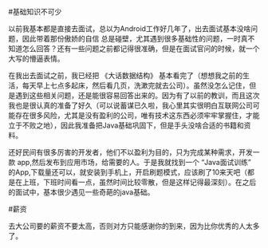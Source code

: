 #基础知识不可少

以前我基本都是直接去面试，总以为Android工作好几年了，出去面试基本没啥问题，因此带着那份傲娇的自信 总是碰壁，尤其遇到很多基础性的问题，一时真不知道怎么回答？还有一些问题之前都记得很准确，但是在面试官问的时候，就一个大写的懵逼表情。

在我出去面试之前，我已经把 《大话数据结构》 基本看完了（想想我之前的生活，每天早上七点多起床，然后看几页，洗漱完就去公司）。虽然没怎么记住，但是遇到这些相关问题，还是能很容易回答出来的。因为有了以前的教训，而且这次我也是很认真的准备了好久（可以说蓄谋已久啦，我心里其实很明白互联网公司可能存在很多风险，尤其是没有盈利的公司，唯有技术这东西必须牢牢掌握住，才能立于不败之地），因此我准备把Java基础巩固下，但是手头没啥合适的书籍和资料。

还好民间有很多厉害的开发者，他们不以盈利为目的，只为完成某种需求，开发一款 app,然后发布到应用市场，给需要的人。于是我就找到一个 “Java面试训练” 的App,下载量还可以，就安装到手机上，开启刷题模式，应该刷了10来天吧（都是在上班，下班时间看一点，虽然时间比较零散，但是这样记得最深刻）。在之后的面试中，基本很少遇见一些奇葩的java基础。

#薪资

去大公司要的薪资不要太高，否则对方只能感谢你的到来，因为比你优秀的人太多了。
